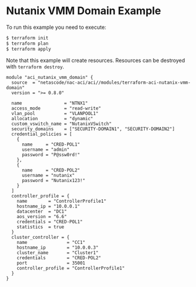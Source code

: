 <!-- BEGIN_TF_DOCS -->
# Nutanix VMM Domain Example

To run this example you need to execute:

```bash
$ terraform init
$ terraform plan
$ terraform apply
```

Note that this example will create resources. Resources can be destroyed with `terraform destroy`.

```hcl
module "aci_nutanix_vmm_domain" {
  source  = "netascode/nac-aci/aci//modules/terraform-aci-nutanix-vmm-domain"
  version = ">= 0.8.0"

  name                = "NTNX1"
  access_mode         = "read-write"
  vlan_pool           = "VLANPOOL1"
  allocation          = "dynamic"
  custom_vswitch_name = "NutanixVSwitch"
  security_domains    = ["SECURITY-DOMAIN1", "SECURITY-DOMAIN2"]
  credential_policies = [
    {
      name     = "CRED-POL1"
      username = "admin"
      password = "P@ssw0rd!"
    },
    {
      name     = "CRED-POL2"
      username = "nutanix"
      password = "Nutanix123!"
    }
  ]
  controller_profile = {
    name        = "ControllerProfile1"
    hostname_ip = "10.0.0.1"
    datacenter  = "DC1"
    aos_version = "6.6"
    credentials = "CRED-POL1"
    statistics  = true
  }
  cluster_controller = {
    name               = "CC1"
    hostname_ip        = "10.0.0.3"
    cluster_name       = "Cluster1"
    credentials        = "CRED-POL2"
    port               = 35001
    controller_profile = "ControllerProfile1"
  }
}
```
<!-- END_TF_DOCS -->